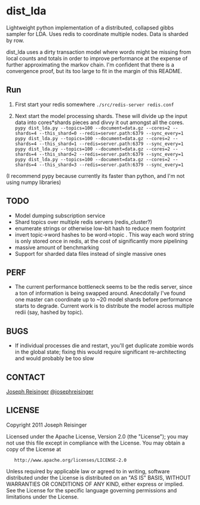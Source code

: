 # dist_lda

Lightweight python implementation of a distributed, collapsed gibbs sampler for
LDA. Uses redis to coordinate multiple nodes. Data is sharded by row.

dist_lda uses a dirty transaction model where words might be missing from local
counts and totals in order to improve performance at the expense of further
approximating the markov chain. I'm confident that there is a convergence
proof, but its too large to fit in the margin of this README.

## Run
1.  First start your redis somewhere 
        ```
        ./src/redis-server redis.conf
        ```

2.  Next start the model processing shards. These will divide up the input data into cores*shards pieces and divvy it out amongst all the cores.
        ```
        pypy dist_lda.py --topics=100 --document=data.gz --cores=2 --shards=4 --this_shard=0 --redis=server.path:6379 --sync_every=1
        pypy dist_lda.py --topics=100 --document=data.gz --cores=2 --shards=4 --this_shard=1 --redis=server.path:6379 --sync_every=1
        pypy dist_lda.py --topics=100 --document=data.gz --cores=2 --shards=4 --this_shard=2 --redis=server.path:6379 --sync_every=1
        pypy dist_lda.py --topics=100 --document=data.gz --cores=2 --shards=4 --this_shard=3 --redis=server.path:6379 --sync_every=1
        ```

(I recommend pypy because currently its faster than python, and I'm not using numpy libraries)

## TODO
* Model dumping subscription service
* Shard topics over multiple redis servers (redis_cluster?)
* enumerate strings or otherwise low-bit hash to reduce mem footprint
* invert topic->word hashes to be word->topic . This way each word string is only stored once in redis, at the cost of significantly more pipelining
* massive amount of benchmarking
* Support for sharded data files instead of single massive ones

## PERF
* The current performance bottleneck seems to be the redis server, since a ton of information is being swapped around. Anecdotally I've found one master can coordinate up to ~20 model shards before performance starts to degrade. Current work is to distribute the model across multiple redii (say, hashed by topic).


## BUGS
* If individual processes die and restart, you'll get duplicate zombie words in the global state; fixing this would require significant re-architecting and would probably be too slow


## CONTACT
[Joseph Reisinger](http://www.cs.utexas.edu/~joeraii)
[@josephreisinger](http://www.twitter.com/josephreisinger)

## LICENSE

   Copyright 2011 Joseph Reisinger

   Licensed under the Apache License, Version 2.0 (the "License");
   you may not use this file except in compliance with the License.
   You may obtain a copy of the License at

       http://www.apache.org/licenses/LICENSE-2.0

   Unless required by applicable law or agreed to in writing, software
   distributed under the License is distributed on an "AS IS" BASIS,
   WITHOUT WARRANTIES OR CONDITIONS OF ANY KIND, either express or implied.
   See the License for the specific language governing permissions and
   limitations under the License.

